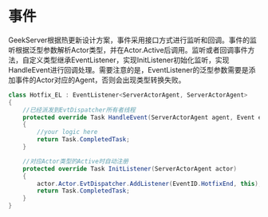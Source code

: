 # 事件
GeekServer根据热更新设计方案，事件采用接口方式进行监听和回调。事件的监听根据泛型参数解析Actor类型，并在Actor.Active后调用。监听或者回调事件方法，自定义类型继承EventListener，实现InitListener初始化监听，实现HandleEvent进行回调处理。需要注意的是，EventListener的泛型参数需要是添加事件的Actor对应的Agent，否则会出现类型转换失败。
```csharp
class Hotfix_EL : EventListener<ServerActorAgent, ServerActorAgent>
{
	//已经派发到EvtDispatcher所有者线程
	protected override Task HandleEvent(ServerActorAgent agent, Event evt)
	{
		//your logic here
		return Task.CompletedTask;
	}

	//对应Actor类型的Active时自动注册
	protected override Task InitListener(ServerActorAgent actor)
	{
		actor.Actor.EvtDispatcher.AddListener(EventID.HotfixEnd, this);
		return Task.CompletedTask;
	}
}
```